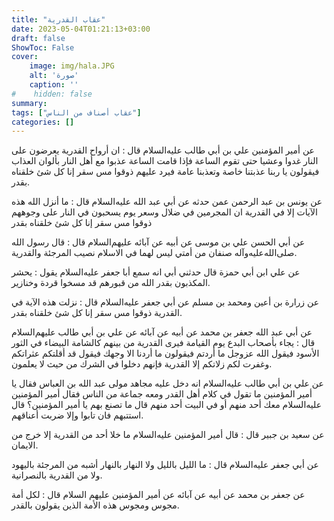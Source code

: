 ```yaml
---
title: "عقاب القدرية"
date: 2023-05-04T01:21:13+03:00
draft: false
ShowToc: False
cover:
    image: img/hala.JPG
    alt: 'صورة'
    caption: ''
#    hidden: false
summary: 
tags: ["عقاب أصناف من الناس"]
categories: []
---
```

عن أمير المؤمنين علي بن أبي طالب عليه‌السلام
قال : ان أرواح القدرية يعرضون على النار غدوا وعشيا حتى تقوم الساعة
فإذا قامت الساعة عذبوا مع أهل النار بألوان العذاب فيقولون يا ربنا
عذبتنا خاصة وتعذبنا عامة فيرد عليهم ذوقوا مس سقر إنا كل شئ
خلقناه بقدر.

عن يونس بن عبد الرحمن عمن حدثه عن أبي عبد الله عليه‌السلام قال : ما أنزل الله هذه الآيات إلا في القدرية ان المجرمين في ضلال وسعر يوم
يسحبون في النار على وجوههم ذوقوا مس سقر إنا كل شئ خلقناه بقدر

عن أبي الحسن علي بن
موسى عن أبيه عن آبائه عليهم‌السلام قال : قال رسول الله صلى‌الله‌عليه‌وآله صنفان
من أمتي ليس لهما في الاسلام نصيب المرجئة والقدرية.

عن علي
ابن أبي حمزة قال حدثني أبي انه سمع أبا جعفر عليه‌السلام يقول : يحشر
المكذبون بقدر الله من قبورهم قد مسخوا قردة وخنازير.

عن زرارة بن أعين ومحمد بن مسلم عن أبي جعفر عليه‌السلام قال :
نزلت هذه الآية في القدرية ذوقوا مس سقر إنا كل شئ خلقناه بقدر.

عن أبي عبد الله جعفر بن محمد عن أبيه عن
آبائه عن علي بن أبي طالب عليهم‌السلام قال : يجاء بأصحاب البدع
يوم القيامة فيرى القدرية من بينهم كالشامة البيضاء في الثور الأسود فيقول
الله عزوجل ما أردتم فيقولون ما أردنا الا وجهك فيقول قد أقلتكم
عثراتكم وغفرت لكم زلاتكم إلا القدرية فإنهم دخلوا في الشرك من
حيث لا يعلمون.

عن علي بن أبي طالب عليه‌السلام انه دخل عليه مجاهد
مولى عبد الله بن العباس فقال يا أمير المؤمنين ما تقول في كلام أهل القدر
ومعه جماعة من الناس فقال أمير المؤمنين عليه‌السلام معك أحد منهم أو في
البيت أحد منهم قال ما تصنع بهم يا أمير المؤمنين؟ قال استتبهم فان
تابوا وإلا ضربت أعناقهم.

عن سعيد بن جبير قال : قال أمير المؤمنين عليه‌السلام ما خلا أحد من
القدرية إلا خرج من الايمان.

عن أبي
جعفر عليه‌السلام قال : ما الليل بالليل ولا النهار بالنهار أشبه من المرجئة
باليهود ولا من القدرية بالنصرانية.

عن جعفر بن محمد عن أبيه عن آبائه عن أمير المؤمنين عليهم
السلام قال : لكل أمة مجوس ومجوس هذه الأمة الذين يقولون بالقدر.

